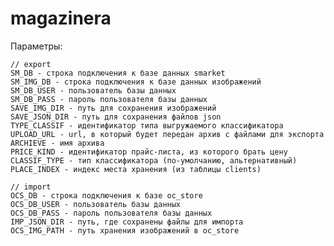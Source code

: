 # magazinera

Параметры:

    // export
    SM_DB - строка подключения к базе данных smarket
    SM_IMG_DB - строка подключения к базе данных изображений
    SM_DB_USER - пользователь базы данных
    SM_DB_PASS - пароль пользователя базы данных
    SAVE_IMG_DIR - путь для сохранения изображений
    SAVE_JSON_DIR - путь для сохранения файлов json
    TYPE_CLASSIF - идентификатор типа выгружаемого классификатора
    UPLOAD_URL - url, в который будет передан архив с файлами для экспорта
    ARCHIEVE - имя архива
    PRICE_KIND - идентификатор прайс-листа, из которого брать цену
    CLASSIF_TYPE - тип классификатора (по-умолчанию, альтернативный)
    PLACE_INDEX - индекс места хранения (из таблицы clients)

    // import
    OCS_DB - строка подключения к базе oc_store
    OCS_DB_USER - пользователь базы данных
    OCS_DB_PASS - пароль пользователя базы данных
    IMP_JSON_DIR - путь, где сохранены файлы для импорта
    OCS_IMG_PATH - путь хранения изображений в oc_store